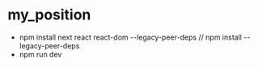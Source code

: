 # my_position

- npm install next react react-dom --legacy-peer-deps  // npm install --legacy-peer-deps
- npm run dev
